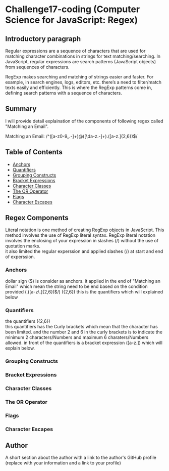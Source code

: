 # Challenge17-coding (Computer Science for JavaScript: Regex)

## Introductory paragraph
Regular expressions are a sequence of characters that are used for matching character combinations in strings for text matching/searching. In JavaScript, regular expressions are search patterns (JavaScript objects) from sequences of characters. <br />

RegExp makes searching and matching of strings easier and faster. For example, in search engines, logs, editors, etc. there’s a need to filter/match texts easily and efficiently. This is where the RegExp patterns come in, defining search patterns with a sequence of characters.

## Summary

I will provide detail explaination of the components of following regex called "Matching an Email". <br />

Matching an Email: /^([a-z0-9_\.-]+)@([\da-z\.-]+)\.([a-z\.]{2,6})$/

## Table of Contents

- [Anchors](#anchors)
- [Quantifiers](#quantifiers)
- [Grouping Constructs](#grouping-constructs)
- [Bracket Expressions](#bracket-expressions)
- [Character Classes](#character-classes)
- [The OR Operator](#the-or-operator)
- [Flags](#flags)
- [Character Escapes](#character-escapes)

## Regex Components
Literal notation is one method of creating RegExp objects in JavaScript. This method involves the use of RegExp literal syntax. RegExp literal notation involves the enclosing of your expression in slashes (/) without the use of quotation marks. <br />
it also limited the regular experssion and applied slashes (/) at start and end of experssion.

### Anchors
dollar sign ($) is consider as anchors.
it applied in the end of "Matching an Email" which mean the string need to be end based on the condition provided (.([a-z\.]{2,6})$/)
({2,6}) this is the quantifiers which will explained below
### Quantifiers
the quantifiers ({2,6}) <br />
this quantifiers has the Curly brackets which mean that the character has been limited. and the number 2 and 6 in the curly brackets is to indicate the minimum 2 characters/Numbers and maximum 6 charaters/Numbers allowed.
in front of the quantifiers is a bracket expression  ([a-z\.]) which will explain below.

### Grouping Constructs

### Bracket Expressions

### Character Classes

### The OR Operator

### Flags

### Character Escapes

## Author

A short section about the author with a link to the author's GitHub profile (replace with your information and a link to your profile)
